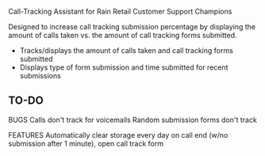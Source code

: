 Call-Tracking Assistant for Rain Retail Customer Support Champions

Designed to increase call tracking submission percentage by displaying the amount of calls taken vs. the amount of call tracking forms submitted. 
- Tracks/displays the amount of calls taken and call tracking forms submitted
- Displays type of form submission and time submitted for recent submissions

## TO-DO
BUGS
Calls don't track for voicemails
Random submission forms don't track 

FEATURES
Automatically clear storage every day
on call end (w/no submission after 1 minute), open call track form
